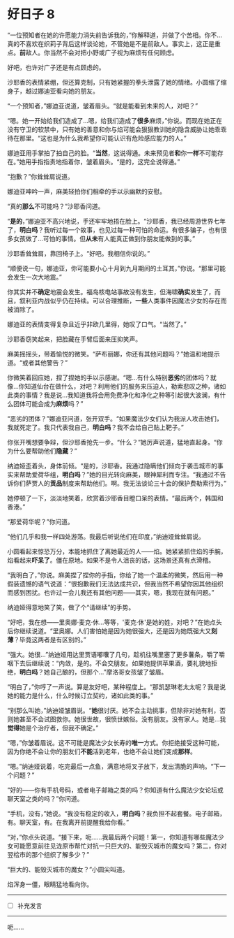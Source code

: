 # 好日子 8

“一位预知者在她的许愿能力消失前告诉我的，”你解释道，并做了个苦相。你不…真的不喜欢在织莉子背后这样谈论她，不管她是不是前敌人。事实上，这正是重点。**前**敌人。你当然不会对把小野或广子视为麻烦有任何顾虑。

好吧，也许对广子还是有点顾虑的。

沙耶香的表情紧绷，但还算克制，只有她紧握的拳头泄露了她的情绪。小圆缩了缩身子，越过娜迪亚看向她的朋友。

“一个预知者，”娜迪亚说道，皱着眉头。“就是能看到未来的人，对吧？”

“嗯。她一开始给我们造成了…嗯，给我们造成了**很多**麻烦，”你说。而现在她正在没有守卫的软禁中，只有她的善意和你与焰可能会狠狠教训她的隐含威胁让她乖乖待在那里。“这也是为什么我希望你可能认识有危险感应能力的人。”

娜迪亚用手掌拍了拍自己的脸。“**当然**，这说得通。未来预见者**和**你**一样**不可能存在。”她用手指指责地指着你，皱着眉头。“是的，这完全说得通。”

“抱歉？”你耸耸肩说道。

娜迪亚呻吟一声，麻美轻拍你们相牵的手以示幽默的安慰。

“真的**那么**不可能吗？”沙耶香问道。

“**是的**，”娜迪亚不高兴地说，手还牢牢地捂在脸上。“沙耶香，我已经周游世界七年了，**明白吗**？我听过每一个故事，也见过每一种可怕的命运。有很多骗子，也有很多女孩做了…可怕的事情。但**从未**有人能真正做到你朋友能做到的事。”

沙耶香耸耸肩，靠回椅子上。“好吧。我相信你说的。”

“顺便说一句，娜迪亚，你可能要小心十月到九月期间的土耳其，”你说。“那里可能会发生一次大地震。”

你其实并不**确定**地震会发生。福岛核电站事故没有发生，但海啸**确实**发生了，而且，叙利亚内战似乎仍在持续。可以合理推断，**一些**人类事件因魔法少女的存在而被消除了。

娜迪亚的表情变得复杂且近乎非欧几里得，她叹了口气。“当然了。”

沙耶香窃笑起来，把脸藏在手臂后面来压抑笑声。

麻美摇摇头，带着愉悦的微笑。“萨布丽娜，你还有其他问题吗？”她温和地提示道。“或者其他警告？”

你微笑着回应她，捏了捏她的手以示感谢。“嗯…有什么特别**恶劣**的团体吗？就像…你知道仙台在做什么，对吧？利用他们的服务来压迫人，勒索悲叹之种，诸如此类的事情？我是说…我知道我将会用免费净化和净化之种等引起很大波澜，有什么团体可能会成为**麻烦**吗？”

“恶劣的团体？”娜迪亚问道，张开双手。“如果魔法少女们认为我派人攻击她们，我就死定了。我只代表我自己，**明白吗**？我不会给自己贴上靶子。”

你张开嘴想要争辩，但沙耶香抢先一步。“什么？”她厉声说道，猛地直起身。“你为什么要帮助他们**隐藏**？”

纳迪娅歪着头，身体前倾。“是的，沙耶香。我通过隐瞒他们倾向于袭击城市的事实来帮助爱荷华组，**明白吗**？”她的目光转向麻美，眼神犀利而专注。“我通过不告诉你们萨贾人的**贡品**制度来帮助他们。啊。我无法谈论三十会的保护费勒索行为。”

她停顿了一下，淡淡地笑着，欣赏着沙耶香目瞪口呆的表情。“最后两个，韩国和香港。”

“那爱荷华呢？”你问道。

“他们几乎和我一样四处游荡。我最后听说他们在印度，”纳迪娅耸耸肩说。

小圆看起来惊恐万分，本能地抓住了离她最近的人——焰。她紧紧抓住焰的手腕，焰看起来**吓呆了**。僵在原地。如果不是令人沮丧的话，这场景还真有点滑稽。

“我明白了，”你说。麻美捏了捏你的手指，你给了她一个温柔的微笑，然后用一种假装遗憾的语气说道：“很抱歉我们无法达成共识，但我当然不希望你因其他组织而感到困扰。也许过一会儿我还有其他问题——其实，嗯，我现在就有问题。”

纳迪娅得意地笑了笑，做了个“请继续”的手势。

“好吧，我在想——里奥娜·麦克·休...等等，'麦克·休'是她的姓，对吧？”在她点头后你继续说道。“里奥娜。人们害怕她是因为她很强大，还是因为她既强大又**刻薄**？毕竟这两者是有区别的。”

“强大。她很...”纳迪娅用达里贾语嘟囔了几句，趁机往嘴里塞了更多薯条，嚼了嚼咽下去后继续说：“内敛，是的。不会交朋友。如果她提供苹果酒，要礼貌地拒绝，**明白吗**？她自己酿的，但那个...”摩洛哥女孩皱了皱眉。

“明白了，”你哼了一声说。算是友好吧，某种程度上。“那凯瑟琳老太太呢？我是说她的能力是什么，什么时候订立契约，诸如此类的事。”

“别那么叫她，”纳迪娅皱眉说。“**她**很讨厌。她不会主动挑事，但除非对她有利，否则她甚至不会试图救你。她很世故，很愤世嫉俗。没有朋友。没有家人。她是...我**觉得**她是个治疗者，但我不确定。”

“嗯，”你皱着眉说。这不可能是魔法少女长寿的**唯一**方式。你拒绝接受这种可能，因为你绝不会让你的朋友们**不能**活到老年，也绝不会让她们变成**那样**。

“嗯。”纳迪娅说着，吃完最后一点鱼，满意地将叉子放下，发出清脆的声响。“下一个问题？”

“好的——你有手机号码，或者电子邮箱之类的吗？你知道有什么魔法少女论坛或聊天室之类的吗？”你问道。

“手机，没有，”她说。“我没有稳定的收入，**明白吗**？我负担不起套餐。电子邮箱，有。聊天室，有。在我离开前提醒我给你看。”

“对，”你点头说道。“接下来，呃……我最后两个问题！第一，你知道有哪些魔法少女可能愿意前往见泷原市帮忙对抗一只巨大的、能毁灭城市的魔女吗？第二，你对翌桧市的那个组织了解多少？”

“巨大的、能毁灭城市的魔女？”小圆尖叫道。

焰浑身一僵，眼睛猛地看向你。

---

- [ ] 补充发言

---

呃……
